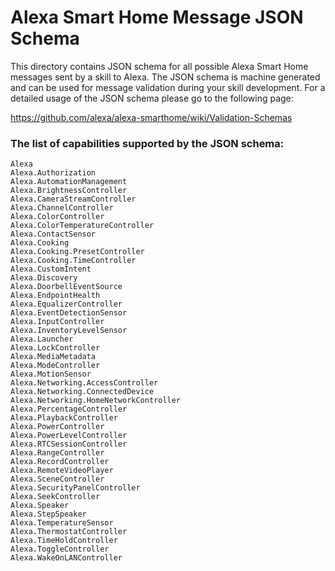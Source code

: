 Alexa Smart Home Message JSON Schema
==============================================

This directory contains JSON schema for all possible Alexa Smart Home messages sent by a skill to Alexa.
The JSON schema is machine generated and can be used for message validation during your skill development.
For a detailed usage of the JSON schema please go to the following page:

https://github.com/alexa/alexa-smarthome/wiki/Validation-Schemas

### The list of capabilities supported by the JSON schema:
```
Alexa
Alexa.Authorization
Alexa.AutomationManagement
Alexa.BrightnessController
Alexa.CameraStreamController
Alexa.ChannelController
Alexa.ColorController
Alexa.ColorTemperatureController
Alexa.ContactSensor
Alexa.Cooking
Alexa.Cooking.PresetController
Alexa.Cooking.TimeController
Alexa.CustomIntent
Alexa.Discovery
Alexa.DoorbellEventSource
Alexa.EndpointHealth
Alexa.EqualizerController
Alexa.EventDetectionSensor
Alexa.InputController
Alexa.InventoryLevelSensor
Alexa.Launcher
Alexa.LockController
Alexa.MediaMetadata
Alexa.ModeController
Alexa.MotionSensor
Alexa.Networking.AccessController
Alexa.Networking.ConnectedDevice
Alexa.Networking.HomeNetworkController
Alexa.PercentageController
Alexa.PlaybackController
Alexa.PowerController
Alexa.PowerLevelController
Alexa.RTCSessionController
Alexa.RangeController
Alexa.RecordController
Alexa.RemoteVideoPlayer
Alexa.SceneController
Alexa.SecurityPanelController
Alexa.SeekController
Alexa.Speaker
Alexa.StepSpeaker
Alexa.TemperatureSensor
Alexa.ThermostatController
Alexa.TimeHoldController
Alexa.ToggleController
Alexa.WakeOnLANController
```

